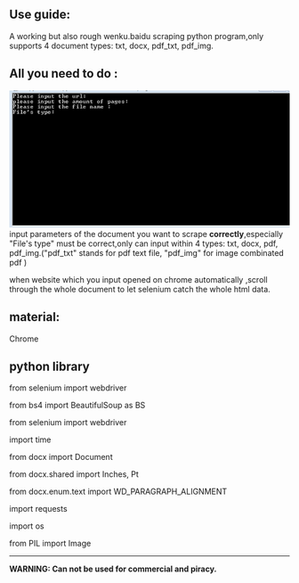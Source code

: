 ## Use guide:
A working but also rough wenku.baidu scraping python program,only supports 4 document types: txt, docx, pdf_txt, pdf_img. 

## All you need to do :
![UI](./UI.png)
 input parameters of the document you want to scrape __correctly__,especially "File's type" must be correct,only can input within 4 types: txt, docx, pdf, pdf_img.("pdf_txt" stands for pdf text file, "pdf_img" for image combinated pdf )
 
 when website which you input opened on chrome automatically ,scroll through the whole document to let selenium catch the whole html data.

## material:
Chrome
## python library
from selenium import webdriver

from bs4 import BeautifulSoup as BS

from selenium import webdriver

import time

from docx import Document

from docx.shared import Inches, Pt

from docx.enum.text import WD_PARAGRAPH_ALIGNMENT

import requests

import os

from PIL import Image


___
__WARNING: Can not be used for commercial and piracy.__
